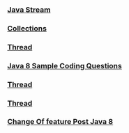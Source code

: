 ### [Java Stream](INTERVIEW_CORE_JAVA/CJ_Streams.md)

### [Collections](INTERVIEW_CORE_JAVA/CJ_Collections.md)

### [Thread](INTERVIEW_CORE_JAVA/CJ_Multithreading.md)

### [Java 8 Sample Coding Questions]()

### [Thread](INTERVIEW_CORE_JAVA/CJ_DesignPatterns.md)

### [Thread](INTERVIEW_CORE_JAVA/CJ_Java8_Features.md)

### [Change Of feature Post Java 8](INTERVIEW_CORE_JAVA/CJ_Java8_Features.md)
